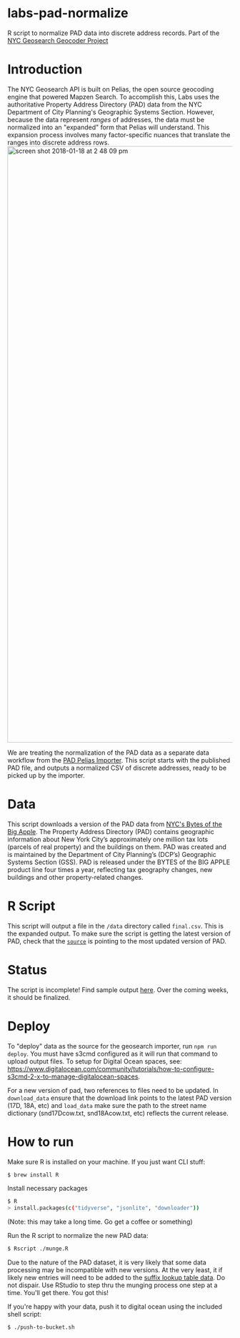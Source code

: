 # labs-pad-normalize
R script to normalize PAD data into discrete address records.  Part of the [NYC Geosearch Geocoder Project](https://github.com/NYCPlanning/labs-geosearch-dockerfiles)

# Introduction
The NYC Geosearch API is built on Pelias, the open source geocoding engine that powered Mapzen Search. To accomplish this, Labs uses the authoritative Property Address Directory (PAD) data from the NYC Department of City Planning's Geographic Systems Section. However, because the data represent _ranges_ of addresses, the data must be normalized into an "expanded" form that Pelias will understand. This expansion process involves many factor-specific nuances that translate the ranges into discrete address rows.  
<img width="1335" alt="screen shot 2018-01-18 at 2 48 09 pm" src="https://user-images.githubusercontent.com/1833820/35636336-d944fb22-067e-11e8-800c-65ca2100a67b.png">


We are treating the normalization of the PAD data as a separate data workflow from the [PAD Pelias Importer](https://github.com/NYCPlanning/labs-geosearch-pad-importer). This script starts with the published PAD file, and outputs a normalized CSV of discrete addresses, ready to be picked up by the importer.

# Data
This script downloads a version of the PAD data from [NYC's Bytes of the Big Apple](https://www1.nyc.gov/site/planning/data-maps/open-data.page). The Property Address Directory (PAD) contains geographic information about New York City’s approximately one million tax lots (parcels of real property) and the buildings on them.  PAD was created and is maintained by the Department of City Planning’s (DCP’s) Geographic Systems Section (GSS).  PAD is released under the BYTES of the BIG APPLE product line four times a year, reflecting tax geography changes, new buildings and other property-related changes. 

# R Script
This script will output a file in the `/data` directory called `final.csv`. This is the expanded output. To make sure the script is getting the latest version of PAD, check that the [`source`](https://github.com/NYCPlanning/labs-pad-normalize/blob/master/munge.R#L8) is pointing to the most updated version of PAD. 

# Status
The script is incomplete! Find sample output [here](https://github.com/NYCPlanning/labs-pad-normalize/blob/master/pad-sample.csv). Over the coming weeks, it should be finalized. 

# Deploy
To "deploy" data as the source for the geosearch importer, run `npm run deploy`. You must have s3cmd configured as it will run that command to upload output files. To setup for Digital Ocean spaces, see: https://www.digitalocean.com/community/tutorials/how-to-configure-s3cmd-2-x-to-manage-digitalocean-spaces.

For a new version of pad, two references to files need to be updated.  In `download_data` ensure that the download link points to the latest PAD version (17D, 18A, etc) and `load_data` make sure the path to the street name dictionary (snd17Dcow.txt, snd18Acow.txt, etc) reflects the current release.

# How to run
Make sure R is installed on your machine. If you just want CLI stuff:
```sh
$ brew install R
```
Install necessary packages
```sh
$ R
> install.packages(c("tidyverse", "jsonlite", "downloader"))
```
(Note: this may take a long time. Go get a coffee or something)

Run the R script to normalize the new PAD data:
```sh
$ Rscript ./munge.R
```
Due to the nature of the PAD dataset, it is very likely that some data processing may be incompatible with new versions. At the very least, it if likely new entries will need to be added to the [suffix lookup table data](https://github.com/NYCPlanning/labs-geosearch-pad-normalize/blob/develop/suffix_lookup.csv). Do not dispair. Use RStudio to step thru the munging process one step at a time. You'll get there. You got this!

If you're happy with your data, push it to digital ocean using the included shell script:
```sh
$ ./push-to-bucket.sh
```

